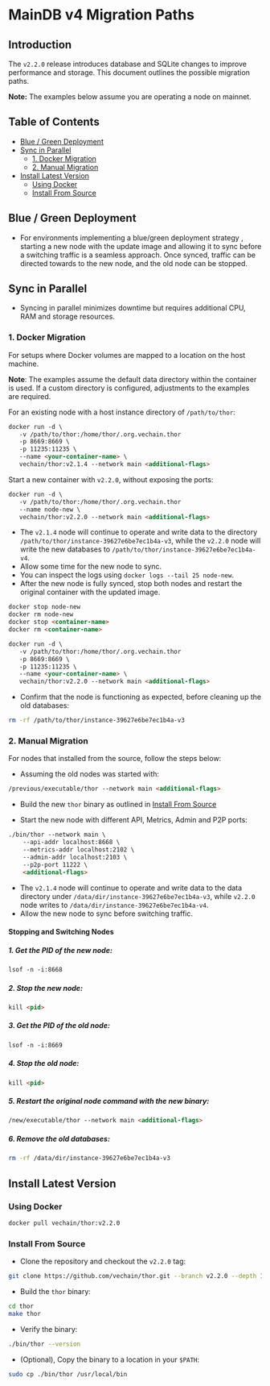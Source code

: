 # MainDB v4 Migration Paths

## Introduction

The `v2.2.0` release introduces database and SQLite changes to improve performance and storage. This document outlines the possible
migration paths.

**Note:** The examples below assume you are operating a node on mainnet.

## Table of Contents

- [Blue / Green Deployment](#blue--green-deployment)
- [Sync in Parallel](#sync-in-parallel)
    - [1. Docker Migration](#1-docker-migration)
    - [2. Manual Migration](#2-manual-migration)
- [Install Latest Version](#install-latest-version)
    - [Using Docker](#using-docker)
    - [Install From Source](#install-from-source)

## Blue / Green Deployment

- For environments implementing a blue/green deployment strategy , starting a new node with the update image and allowing it to
  sync before a switching traffic is a seamless approach. Once synced, traffic can be directed towards to the new node, and the
  old node can be stopped.

## Sync in Parallel

- Syncing in parallel minimizes downtime but requires additional CPU, RAM and storage resources.

### 1. Docker Migration

For setups where Docker volumes are mapped to a location on the host machine.

**Note**: The examples assume the default data directory within the container is used. If a custom directory is configured,
adjustments to the examples are required.

For an existing node with a host instance directory of `/path/to/thor`:

```html
docker run -d \
   -v /path/to/thor:/home/thor/.org.vechain.thor 
   -p 8669:8669 \
   -p 11235:11235 \
   --name <your-container-name> \
   vechain/thor:v2.1.4 --network main <additional-flags>
```

Start a new container with `v2.2.0`, without exposing the ports:

```html
docker run -d \
   -v /path/to/thor:/home/thor/.org.vechain.thor 
   --name node-new \
   vechain/thor:v2.2.0 --network main <additional-flags>
```

- The `v2.1.4` node will continue to operate and write data to the directory `/path/to/thor/instance-39627e6be7ec1b4a-v3`, while the
  `v2.2.0` node will write the new databases to `/path/to/thor/instance-39627e6be7ec1b4a-v4`.
- Allow some time for the new node to sync.
- You can inspect the logs using `docker logs --tail 25 node-new`.
- After the new node is fully synced, stop both nodes and restart the original container with the updated image.

```html
docker stop node-new
docker rm node-new
docker stop <container-name>
docker rm <container-name>

docker run -d \
   -v /path/to/thor:/home/thor/.org.vechain.thor 
   -p 8669:8669 \
   -p 11235:11235 \
   --name <your-container-name> \
   vechain/thor:v2.2.0 --network main <additional-flags>
```

- Confirm that the node is functioning as expected, before cleaning up the old databases:

```bash
rm -rf /path/to/thor/instance-39627e6be7ec1b4a-v3
```

### 2. Manual Migration

For nodes that installed from the source, follow the steps below:

- Assuming the old nodes was started with:

```html
/previous/executable/thor --network main <additional-flags>
```

- Build the new `thor` binary as outlined in [Install From Source](#install-from-source)

- Start the new node with different API, Metrics, Admin and P2P ports:

```html
./bin/thor --network main \
    --api-addr localhost:8668 \
    --metrics-addr localhost:2102 \
    --admin-addr localhost:2103 \
    --p2p-port 11222 \
    <additional-flags>
```

- The `v2.1.4` node will continue to operate and write data to the data directory under `/data/dir/instance-39627e6be7ec1b4a-v3`, while
  `v2.2.0` node writes to `/data/dir/instance-39627e6be7ec1b4a-v4`.
- Allow the new node to sync before switching traffic.

#### Stopping and Switching Nodes

##### 1. Get the PID of the new node:

```html
lsof -n -i:8668
```

##### 2. Stop the new node:

```html
kill <pid>
```

##### 3. Get the PID of the old node:

```html
lsof -n -i:8669
```

##### 4. Stop the old node:

```html
kill <pid>
```

##### 5. Restart the original node command with the new binary:

```html
/new/executable/thor --network main <additional-flags>
```

##### 6. Remove the old databases:

```bash
rm -rf /data/dir/instance-39627e6be7ec1b4a-v3
```

## Install Latest Version

### Using Docker

```bash
docker pull vechain/thor:v2.2.0
```

### Install From Source

- Clone the repository and checkout the `v2.2.0` tag:

```bash
git clone https://github.com/vechain/thor.git --branch v2.2.0 --depth 1
```

- Build the `thor` binary:

```bash
cd thor
make thor
```

- Verify the binary:

```bash
./bin/thor --version
```

- (Optional), Copy the binary to a location in your `$PATH`:

```bash
sudo cp ./bin/thor /usr/local/bin
```
